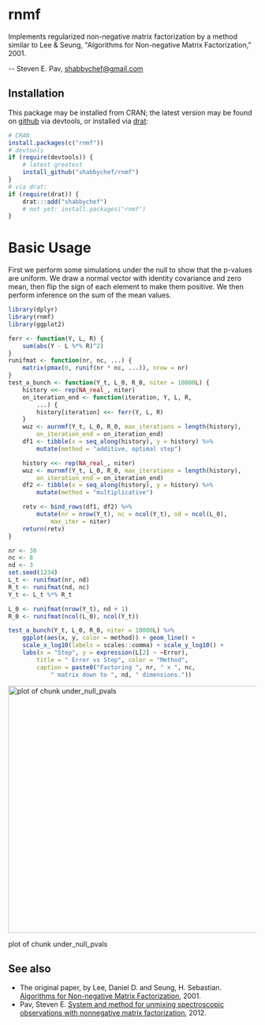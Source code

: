 

# rnmf



Implements regularized non-negative matrix factorization by a method similar to 
Lee & Seung, "Algorithms for Non-negative Matrix Factorization," 2001.

-- Steven E. Pav, shabbychef@gmail.com

## Installation

This package may be installed from CRAN; the latest version may be
found on [github](https://www.github.com/shabbychef/rnmf "rnmf")
via devtools, or installed via [drat](https://github.com/eddelbuettel/drat "drat"):


``` r
# CRAN
install.packages(c("rnmf"))
# devtools
if (require(devtools)) {
    # latest greatest
    install_github("shabbychef/rnmf")
}
# via drat:
if (require(drat)) {
    drat:::add("shabbychef")
    # not yet: install.packages('rnmf')
}
```

# Basic Usage

First we perform some simulations under the null to show that the p-values
are uniform. We draw a normal vector with identity covariance and zero mean,
then flip the sign of each element to make them positive. We then
perform inference on the sum of the mean values. 


``` r
library(dplyr)
library(rnmf)
library(ggplot2)

ferr <- function(Y, L, R) {
    sum(abs(Y - L %*% R)^2)
}
runifmat <- function(nr, nc, ...) {
    matrix(pmax(0, runif(nr * nc, ...)), nrow = nr)
}
test_a_bunch <- function(Y_t, L_0, R_0, niter = 10000L) {
    history <<- rep(NA_real_, niter)
    on_iteration_end <- function(iteration, Y, L, R,
        ...) {
        history[iteration] <<- ferr(Y, L, R)
    }
    wuz <- aurnmf(Y_t, L_0, R_0, max_iterations = length(history),
        on_iteration_end = on_iteration_end)
    df1 <- tibble(x = seq_along(history), y = history) %>%
        mutate(method = "additive, optimal step")

    history <<- rep(NA_real_, niter)
    wuz <- murnmf(Y_t, L_0, R_0, max_iterations = length(history),
        on_iteration_end = on_iteration_end)
    df2 <- tibble(x = seq_along(history), y = history) %>%
        mutate(method = "multiplicative")

    retv <- bind_rows(df1, df2) %>%
        mutate(nr = nrow(Y_t), nc = ncol(Y_t), nd = ncol(L_0),
            max_iter = niter)
    return(retv)
}

nr <- 30
nc <- 8
nd <- 3
set.seed(1234)
L_t <- runifmat(nr, nd)
R_t <- runifmat(nd, nc)
Y_t <- L_t %*% R_t

L_0 <- runifmat(nrow(Y_t), nd + 1)
R_0 <- runifmat(ncol(L_0), ncol(Y_t))

test_a_bunch(Y_t, L_0, R_0, niter = 10000L) %>%
    ggplot(aes(x, y, color = method)) + geom_line() +
    scale_x_log10(labels = scales::comma) + scale_y_log10() +
    labs(x = "Step", y = expression(L[2] ~ ~Error),
        title = " Error vs Step", color = "Method",
        caption = paste0("Factoring ", nr, " x ", nc,
            " matrix down to ", nd, " dimensions."))
```

<div class="figure">
<img src="tools/figure/under_null_pvals-1.png" alt="plot of chunk under_null_pvals" width="600px" height="500px" />
<p class="caption">plot of chunk under_null_pvals</p>
</div>


## See also

* The original paper, by Lee, Daniel D. and Seung, H. Sebastian.
	[Algorithms for Non-negative Matrix Factorization](http://papers.nips.cc/paper/1861-algorithms-for-non-negative-matrix-factorization.pdf), 2001.
* Pav, Steven E. [System and method for unmixing spectroscopic observations with nonnegative matrix factorization](https://patentscope.wipo.int/search/en/detail.jsf?docId=US42758160), 2012.

